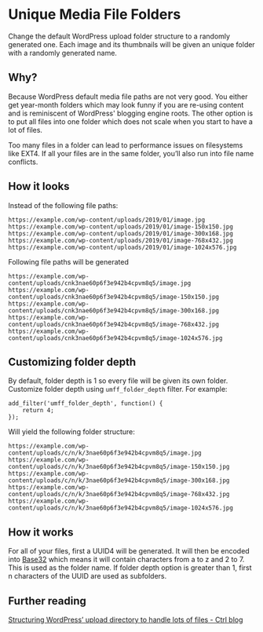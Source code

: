 # Unique Media File Folders

Change the default WordPress upload folder structure to a randomly generated one. Each image and its thumbnails will be given an unique folder with a randomly generated name.

## Why?

Because WordPress default media file paths are not very good. You either get year-month folders which may look funny if you are re-using content and is reminiscent of WordPress' blogging engine roots. The other option is to put all files into one folder which does not scale when you start to have a lot of files.

Too many files in a folder can lead to performance issues on filesystems like EXT4. If all your files are in the same folder, you’ll also run into file name conflicts.

## How it looks

Instead of the following file paths:

```
https://example.com/wp-content/uploads/2019/01/image.jpg
https://example.com/wp-content/uploads/2019/01/image-150x150.jpg
https://example.com/wp-content/uploads/2019/01/image-300x168.jpg
https://example.com/wp-content/uploads/2019/01/image-768x432.jpg
https://example.com/wp-content/uploads/2019/01/image-1024x576.jpg
```

Following file paths will be generated

```
https://example.com/wp-content/uploads/cnk3nae60p6f3e942b4cpvm8q5/image.jpg
https://example.com/wp-content/uploads/cnk3nae60p6f3e942b4cpvm8q5/image-150x150.jpg
https://example.com/wp-content/uploads/cnk3nae60p6f3e942b4cpvm8q5/image-300x168.jpg
https://example.com/wp-content/uploads/cnk3nae60p6f3e942b4cpvm8q5/image-768x432.jpg
https://example.com/wp-content/uploads/cnk3nae60p6f3e942b4cpvm8q5/image-1024x576.jpg
```

## Customizing folder depth

By default, folder depth is 1 so every file will be given its own folder. Customize folder depth using `umff_folder_depth` filter. For example:

```
add_filter('umff_folder_depth', function() {
    return 4;
});
```

Will yield the following folder structure:

```
https://example.com/wp-content/uploads/c/n/k/3nae60p6f3e942b4cpvm8q5/image.jpg
https://example.com/wp-content/uploads/c/n/k/3nae60p6f3e942b4cpvm8q5/image-150x150.jpg
https://example.com/wp-content/uploads/c/n/k/3nae60p6f3e942b4cpvm8q5/image-300x168.jpg
https://example.com/wp-content/uploads/c/n/k/3nae60p6f3e942b4cpvm8q5/image-768x432.jpg
https://example.com/wp-content/uploads/c/n/k/3nae60p6f3e942b4cpvm8q5/image-1024x576.jpg
```

## How it works

For all of your files, first a UUID4 will be generated. It will then be encoded into [Base32](https://en.wikipedia.org/wiki/Base32) which means it will contain characters from a to z and 2 to 7. This is used as the folder name. If folder depth option is greater than 1, first n characters of the UUID are used as subfolders.

## Further reading

[Structuring WordPress’ upload directory to handle lots of files - Ctrl blog](https://www.ctrl.blog/entry/wp-content-uploads)
